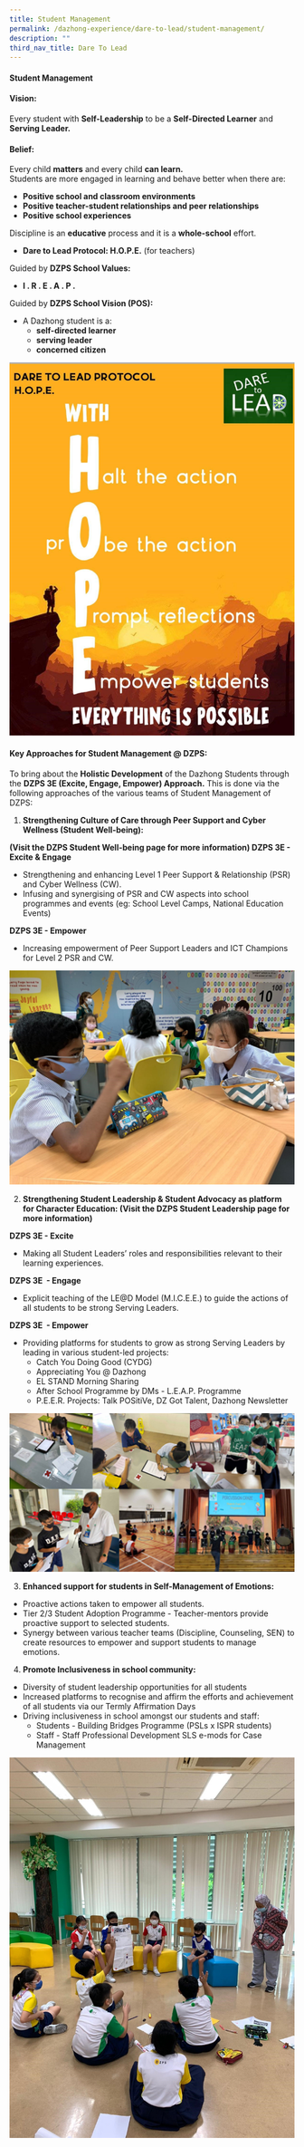 ```yaml
---
title: Student Management
permalink: /dazhong-experience/dare-to-lead/student-management/
description: ""
third_nav_title: Dare To Lead
---
```

#### Student Management

#### Vision:

Every student with **Self-Leadership** to be a **Self-Directed Learner** and **Serving Leader.**

#### Belief:

Every child **matters** and every child **can learn.**<br>
Students are more engaged in learning and behave better when there are:
* **Positive school and classroom environments**
* **Positive teacher-student relationships and peer relationships**
* **Positive school experiences**

Discipline is an **educative** process and it is a **whole-school** effort.
* **Dare to Lead Protocol: H.O.P.E.** (for teachers)

Guided by **DZPS School Values:**
* **I . R . E . A . P .**

Guided by **DZPS School Vision (POS):**
* A Dazhong student is a:
	* **self-directed learner**
	* **serving leader**
	* **concerned citizen**

![Dare to Lead Protocol: H. O. P. E.](/images/cce15.png)

#### Key Approaches for Student Management @ DZPS:

To bring about the **Holistic Development** of the Dazhong Students through the **DZPS 3E (Excite, Engage, Empower) Approach.** This is done via the following approaches of the various teams of Student Management of DZPS:

1. **Strengthening Culture of Care through Peer Support and Cyber Wellness (Student Well-being):**

**(Visit the DZPS Student Well-being page for more information)
DZPS 3E  - Excite &amp; Engage**
* Strengthening and enhancing Level 1 Peer Support &amp; Relationship (PSR) and Cyber Wellness (CW).
* Infusing and synergising of PSR and CW aspects into school programmes and events (eg: School Level Camps, National Education Events)

**DZPS 3E - Empower**
* Increasing empowerment of Peer Support Leaders and ICT Champions for Level 2 PSR and CW.

![](/images/cce16.png)

2. **Strengthening Student Leadership &amp; Student Advocacy as platform for Character Education:
(Visit the DZPS Student Leadership page for more information)**

**DZPS 3E  - Excite** 
* Making all Student Leaders’ roles and responsibilities relevant to their learning experiences.

**DZPS 3E&nbsp; - Engage**
* Explicit teaching of the LE@D Model (M.I.C.E.E.) to guide the actions of all students to be strong Serving Leaders.

**DZPS 3E&nbsp; - Empower**
* Providing platforms for students to grow as strong Serving Leaders by leading in various student-led projects:
	* Catch You Doing Good (CYDG) 
	* Appreciating You @ Dazhong
	* EL STAND Morning Sharing
	* After School Programme by DMs - L.E.A.P. Programme
	* P.E.E.R. Projects: Talk POSitiVe, DZ Got Talent, Dazhong Newsletter

![](/images/cce20.jpg)

3. **Enhanced support for students in Self-Management of Emotions:**
*  Proactive actions taken to empower all students.
*  Tier 2/3 Student Adoption Programme  - Teacher-mentors provide proactive support to selected students.
*  Synergy between various teacher teams (Discipline, Counseling, SEN) to create resources to empower and support students to manage emotions.

4. **Promote Inclusiveness in school community:**
*  Diversity of student leadership opportunities for all students
*  Increased platforms to recognise and affirm the efforts and achievement of all students via our Termly Affirmation Days
*  Driving inclusiveness in school amongst our students and staff:
	*  Students - Building Bridges Programme (PSLs x ISPR students)
	*  Staff -   Staff Professional Development SLS e-mods for Case Management

![](/images/cce20.png)